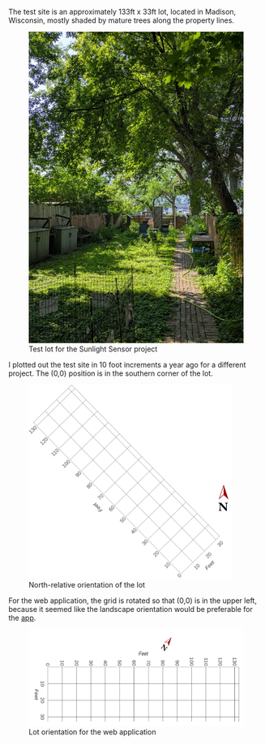 
The test site is an approximately 133ft x 33ft lot, located in Madison, Wisconsin, mostly shaded by mature trees along the property lines.

<figure>
  <img src="images/yard.jpg" width="829" alt="Sunlight sensor test lot" />
  <figcaption>Test lot for the Sunlight Sensor project</figcaption>
</figure>

I plotted out the test site in 10 foot increments a year ago for a different project.  The (0,0) position is in the southern corner of the lot.

<figure>
  <img src="images/backyard_grid_north_orientation.png" width="" alt="Yard grid shown in a north-relative orientation" />
  <figcaption>North-relative orientation of the lot</figcaption>
</figure>

For the web application, the grid is rotated so that (0,0) is in the upper left, because it seemed like the landscape orientation would be preferable for the [app](https://sunlight.codepaw.com/).

<figure>
  <img src="images/backyard_grid_horizontal.png" width="" alt="Yard grid shown horizontally" />
  <figcaption>Lot orientation for the web application</figcaption>
</figure>
